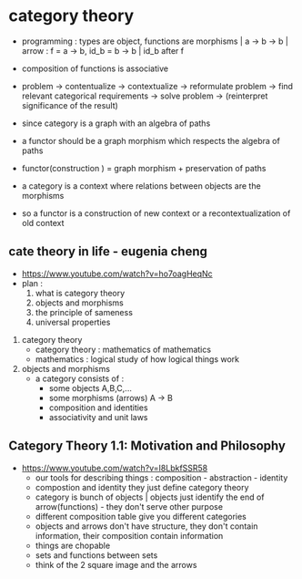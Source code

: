 # category theory

-   programming : types are object, functions are morphisms | a -> b -> b | arrow : f = a -> b, id_b = b -> b | id_b after f
-   composition of functions is associative
-   problem -> contentualize -> contextualize
    -> reformulate problem -> find relevant categorical requirements
    -> solve problem -> (reinterpret significance of the result)

-   since category is a graph with an algebra of paths
-   a functor should be a graph morphism which respects the algebra of paths
-   functor(construction ) = graph morphism + preservation of paths
-   a category is a context where relations between objects are the morphisms
-   so a functor is a construction of new context or a recontextualization of old context

## cate theory in life - eugenia cheng

-   https://www.youtube.com/watch?v=ho7oagHeqNc
-   plan :
    1. what is category theory
    2. objects and morphisms
    3. the principle of sameness
    4. universal properties

1. category theory
    - category theory : mathematics of mathematics
    - mathematics : logical study of how logical things work
2. objects and morphisms
    - a category consists of :
        - some objects A,B,C,...
        - some morphisms (arrows) A -> B
        - composition and identities
        - associativity and unit laws

## Category Theory 1.1: Motivation and Philosophy

-   https://www.youtube.com/watch?v=I8LbkfSSR58
    -   our tools for describing things : composition - abstraction - identity
    -   compostion and identity they just define category theory
    -   category is bunch of objects | objects just identify the end of arrow(functions) - they don't serve other purpose
    *   different composition table give you different categories
    *   objects and arrows don't have structure, they don't contain information, their composition contain information
    -   things are chopable
    -   sets and functions between sets
    -   think of the 2 square image and the arrows
